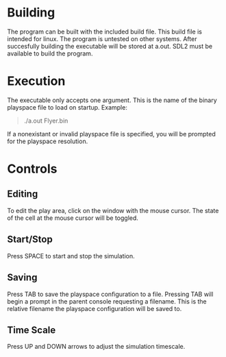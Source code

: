 # Building
The program can be built with the included build file. This build file is intended for linux. The program is untested on other systems. After succesfully building the executable will be stored at a.out. SDL2 must be available to build the program.

# Execution
The executable only accepts one argument. This is the name of the binary playspace file to load on startup. Example:
> ./a.out Flyer.bin

If a nonexistant or invalid playspace file is specified, you will be prompted for the playspace resolution.
# Controls
## Editing
To edit the play area, click on the window with the mouse cursor. The state of the cell at the mouse cursor will be toggled.
## Start/Stop
Press SPACE to start and stop the simulation.
## Saving
Press TAB to save the playspace configuration to a file. Pressing TAB will begin a prompt in the parent console requesting a filename. This is the relative filename the playspace configuration will be saved to.
## Time Scale
Press UP and DOWN arrows to adjust the simulation timescale.
